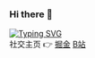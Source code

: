 ### Hi there 👋

[![Typing SVG](https://readme-typing-svg.herokuapp.com?size=16&lines=%E4%BD%A0%E5%A5%BD%EF%BC%8C%E6%88%91%E6%98%AF+running+snail;%E4%B8%80%E5%90%8D%E5%89%8D%E7%AB%AF%E5%BC%80%E5%8F%91%E5%B7%A5%E7%A8%8B%E5%B8%88)](https://git.io/typing-svg)\
社交主页 👉 [掘金](https://juejin.cn/user/4212984285249245/posts) [B站](https://space.bilibili.com/1822108502)

